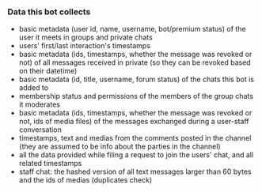 ### Data this bot collects

- basic metadata (user id, name, username, bot/premium status) of the user it meets in groups and private chats
- users' first/last interaction's timestamps
- basic metadata (ids, timestamps, whether the message was revoked or not) of all messages received in private (so they can be revoked based on their datetime)
- basic metadata (id, title, username, forum status) of the chats this bot is added to
- membership status and permissions of the members of the group chats it moderates
- basic metadata (ids, timestamps, whether the message was revoked or not, ids of media files) of the messages exchanged during a user-staff conversation
- timestamps, text and medias from the comments posted in the channel (they are assumed to be info about the parties in the channel)
- all the data provided while filing a request to join the users' chat, and all related timestamps
- staff chat: the hashed version of all text messages larger than 60 bytes and the ids of medias (duplicates check) 
